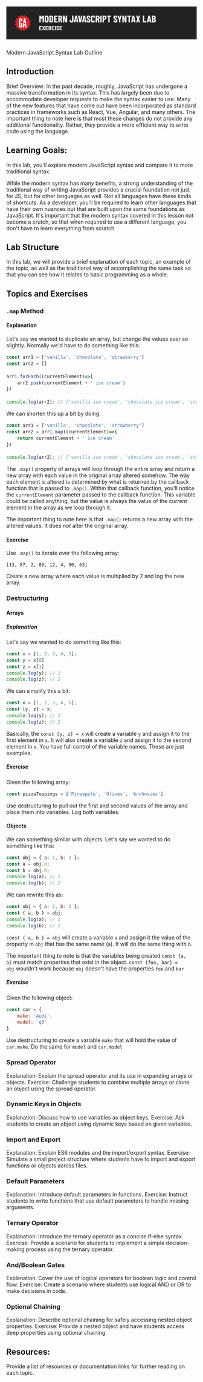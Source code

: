 # ![Modern Javascript Syntax Lab - Exercise](./assets/hero.png)

Modern JavaScript Syntax Lab Outline

## Introduction

Brief Overview: In the past decade, roughly, JavaScript has undergone a massive transformation in its syntax.  This has largely been due to accommodate developer requests to make the syntax easier to use.  Many of the new features that have come out have been incorporated as standard practices in frameworks such as React, Vue, Angular, and many others.  The important thing to note here is that most these changes do not provide any additional functionality.  Rather, they provide a more efficient way to write code using the language.

## Learning Goals:

In this lab, you'll explore modern JavaScript syntax and compare it to more traditional syntax.  

While the modern syntax has many benefits, a strong understanding of the traditional way of writing JavaScript provides a crucial foundation not just for JS, but for other languages as well.  Not all languages have these kinds of shortcuts.  As a developer, you'll be required to learn other languages that have their own nuances but that are built upon the same foundations as JavaScript.  It's important that the modern syntax covered in this lesson not become a crutch, so that when required to use a different language, you don't have to learn everything from scratch

## Lab Structure

In this lab, we will provide a brief explanation of each topic, an example of the topic, as well as the traditional way of accomplishing the same task so that you can see how it relates to basic programming as a whole.

## Topics and Exercises

### `.map` Method

#### Explanation

Let's say we wanted to duplicate an array, but change the values ever so slightly. Normally we'd have to do something like this:

```js
const arr1 = ['vanilla', 'chocolate', 'strawberry']
const arr2 = []

arr1.forEach((currentElement)=>{
	arr2.push(currentElement + ' ice cream')
})

console.log(arr2); // ['vanilla ice cream', 'chocolate ice cream', 'strawberry ice cream']
```

We can shorten this up a bit by doing:

```js
const arr1 = ['vanilla', 'chocolate', 'strawberry']
const arr2 = arr1.map((currentElement)=>{
	return currentElement + ' ice cream'
})

console.log(arr2); // ['vanilla ice cream', 'chocolate ice cream', 'strawberry ice cream']
```

The `.map()` property of arrays will loop through the entire array and return a new array with each value in the original array altered somehow. The way each element is altered is determined by what is returned by the callback function that is passed to `.map()`. Within that callback function, you'll notice the `currentElement` parameter passed to the callback function. This variable could be called anything, but the value is always the value of the current element in the array as we loop through it.

The important thing to note here is that `.map()` returns a new array with the altered values.  It does *not* alter the original array.

#### Exercise

Use `.map()` to iterate over the following array:

```
[13, 87, 2, 89, 12, 4, 90, 63]
```

Create a new array where each value is multiplied by 2 and log the new array.

### Destructuring

#### Arrays

##### Explanation

Let's say we wanted to do something like this:

```js
const x = [1, 2, 3, 4, 5];
const y = x[0]
const z = x[1]
console.log(y); // 1
console.log(z); // 2
```

We can simplify this a bit:

```js
const x = [1, 2, 3, 4, 5];
const [y, z] = x;
console.log(y); // 1
console.log(z); // 2
```

Basically, the `const [y, z] = x` will create a variable `y` and assign it to the first element in `x`. It will also create a variable `z` and assign it to the second element in `x`.  You have full control of the variable names.  These are just examples.

##### Exercise

Given the following array:

```javascript
const pizzaToppings = ['Pineapple', 'Olives', 'Anchovies']
```

Use destructuring to pull out the first and second values of the array and place them into variables.  Log both variables.

#### Objects

We can something similar with objects. Let's say we wanted to do something like this:

```js
const obj = { a: 1, b: 2 };
const a = obj.a;
const b = obj.b;
console.log(a); // 1
console.log(b); // 2
```

We can rewrite this as:

```js
const obj = { a: 1, b: 2 };
const { a, b } = obj;
console.log(a); // 1
console.log(b); // 2
```

`const { a, b } = obj` will create a variable `a` and assign it the value of the property in `obj` that has the same name (`a`). It will do the same thing with `b`.

The important thing to note is that the variables being created `const {a, b}` must match properties that exist in the object. `const {foo, bar} = obj` wouldn't work because `obj` doesn't have the properties `foo` and `bar`

##### Exercise

Given the following object:

```js
const car = {
	make: 'Audi',
	model: 'q5'
}
```

Use destructuring to create a variable `make` that will hold the value of `car.make`.  Do the same for `model` and `car.model`

### Spread Operator

Explanation: Explain the spread operator and its use in expanding arrays or objects.
Exercise: Challenge students to combine multiple arrays or clone an object using the spread operator.

### Dynamic Keys in Objects

Explanation: Discuss how to use variables as object keys.
Exercise: Ask students to create an object using dynamic keys based on given variables.

### Import and Export

Explanation: Explain ES6 modules and the import/export syntax.
Exercise: Simulate a small project structure where students have to import and export functions or objects across files.

### Default Parameters

Explanation: Introduce default parameters in functions.
Exercise: Instruct students to write functions that use default parameters to handle missing arguments.

### Ternary Operator

Explanation: Introduce the ternary operator as a concise if-else syntax.
Exercise: Provide a scenario for students to implement a simple decision-making process using the ternary operator.

### And/Boolean Gates

Explanation: Cover the use of logical operators for boolean logic and control flow.
Exercise: Create a scenario where students use logical AND or OR to make decisions in code.

### Optional Chaining

Explanation: Describe optional chaining for safely accessing nested object properties.
Exercise: Provide a nested object and have students access deep properties using optional chaining.

## Resources:

Provide a list of resources or documentation links for further reading on each topic. 